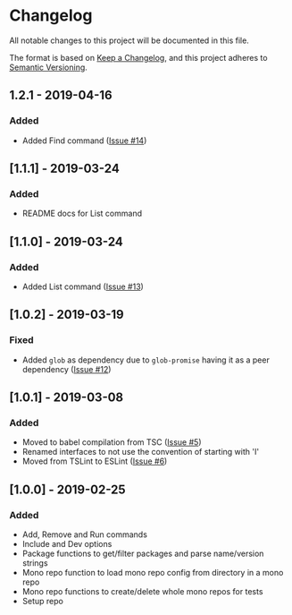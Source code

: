 # Changelog

All notable changes to this project will be documented in this file.

The format is based on [Keep a Changelog](https://keepachangelog.com/en/1.0.1/),
and this project adheres to [Semantic Versioning](https://semver.org/spec/v2.0.0.html).

## 1.2.1 - 2019-04-16

### Added

- Added Find command ([Issue #14](https://github.com/enzsft/mono/issues/14))

## [1.1.1] - 2019-03-24

### Added

- README docs for List command

## [1.1.0] - 2019-03-24

### Added

- Added List command ([Issue #13](https://github.com/enzsft/mono/issues/13))

## [1.0.2] - 2019-03-19

### Fixed

- Added `glob` as dependency due to `glob-promise` having it as a peer dependency ([Issue #12](https://github.com/enzsft/mono/issues/12))

## [1.0.1] - 2019-03-08

### Added

- Moved to babel compilation from TSC ([Issue #5](https://github.com/enzsft/mono/issues/10))
- Renamed interfaces to not use the convention of starting with 'I'
- Moved from TSLint to ESLint ([Issue #6](https://github.com/enzsft/mono/issues/11))

## [1.0.0] - 2019-02-25

### Added

- Add, Remove and Run commands
- Include and Dev options
- Package functions to get/filter packages and parse name/version strings
- Mono repo function to load mono repo config from directory in a mono repo
- Mono repo functions to create/delete whole mono repos for tests
- Setup repo
